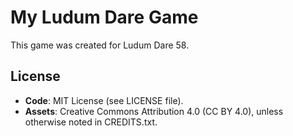 # My Ludum Dare Game

This game was created for Ludum Dare 58.

## License
- **Code**: MIT License (see LICENSE file).
- **Assets**: Creative Commons Attribution 4.0 (CC BY 4.0), unless otherwise noted in CREDITS.txt.
